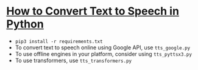 # [How to Convert Text to Speech in Python]()
- `pip3 install -r requirements.txt`
- To convert text to speech online using Google API, use `tts_google.py`
- To use offline engines in your platform, consider using `tts_pyttsx3.py`
- To use transformers, use `tts_transformers.py`
